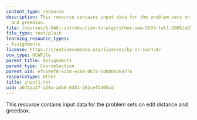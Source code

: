 ```yaml
---
content_type: resource
description: This resource contains input data for the problem sets on edit distance
  and greedsox.
file: /courses/6-046j-introduction-to-algorithms-sma-5503-fall-2005/a072aa17a28aadb68453281cefb405cd_input1.txt
file_type: text/plain
learning_resource_types:
- Assignments
license: https://creativecommons.org/licenses/by-nc-sa/4.0/
ocw_type: OCWFile
parent_title: Assignments
parent_type: CourseSection
parent_uid: efc69ef8-6c18-e164-d675-bd8808c6477a
resourcetype: Other
title: input1.txt
uid: a072aa17-a28a-adb6-8453-281cefb405cd
---
```

This resource contains input data for the problem sets on edit distance and greedsox.